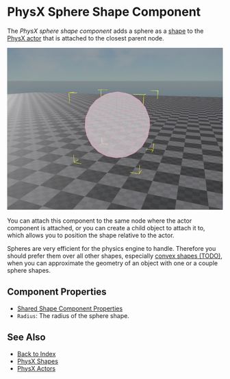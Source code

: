# PhysX Sphere Shape Component

The *PhysX sphere shape component* adds a sphere as a [shape](physx-shapes.md) to the [PhysX actor](../actors/physx-actors.md) that is attached to the closest parent node.

![Sphere Shape](media/sphere-shape.jpg)

You can attach this component to the same node where the actor component is attached, or you can create a child object to attach it to, which allows you to position the shape relative to the actor.

Spheres are very efficient for the physics engine to handle. Therefore you should prefer them over all other shapes, especially [convex shapes (TODO)](physx-convex-shape-component.md), when you can approximate the geometry of an object with one or a couple sphere shapes.

## Component Properties

* [Shared Shape Component Properties](physx-shapes.md#shared-shape-component-properties)
* `Radius`: The radius of the sphere shape.

## See Also

* [Back to Index](../../index.md)
* [PhysX Shapes](physx-shapes.md)
* [PhysX Actors](../actors/physx-actors.md)
